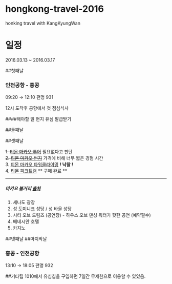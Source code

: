 # hongkong-travel-2016
honking travel with KangKyungWan

# 일정
2016.03.13 ~ 2016.03.17

##첫째날
### 인천공항 - 홍콩
 09:20 → 12:10
편명 931

12시 도착후 공항에서 첫 점심식사

####해야할 일
현지 유심 발급받기

##둘째날

##셋째날

~~1. [티몬 마카오 투어](http://www.ticketmonster.co.kr/deal/226758953/16150000)~~ 필요없다고 판단  
~~2. [티몬 마카오 번지](http://www.ticketmonster.co.kr/deal/274172513//16150000)~~ 가격에 비해 너무 짧은 경험 시간  
3. [티몬 마카오 타워클라이밍](http://www.ticketmonster.co.kr/deal/274170649//16150000) **! 낙찰 !**  
4. [티몬 피크트램](http://www.ticketmonster.co.kr/deal/248916541?keyword=홍콩+피크트램) ** 구매 완료 **  

---
##### 마카오 볼거리 [출처](http://m.tourtips.com/dest/content/1001_hongkong?contentID=1000036163101&type=theme&theme=)
1. 세나도 광장
1. 성 도미니크 성당 / 성 바울 성당
1. 시티 오브 드림즈 (공연장) - 하우스 오브 댄싱 워터가 핫한 공연 (예약필수)
1. 베네시안 호텔
1. 카지노


##넷째날
##마지막날
### 홍콩 - 인천공항
13:10 → 18:05 편명 932

##기타팁
1010에서 유심칩을 구입하면 7일간 무제한으로 이용할 수 있있음.
